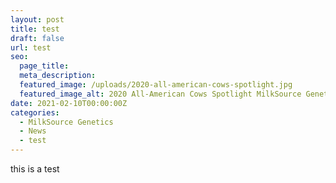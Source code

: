 ```yaml
---
layout: post
title: test
draft: false
url: test
seo:
  page_title:
  meta_description:
  featured_image: /uploads/2020-all-american-cows-spotlight.jpg
  featured_image_alt: 2020 All-American Cows Spotlight MilkSource Genetics' Excellence
date: 2021-02-10T00:00:00Z
categories:
  - MilkSource Genetics
  - News
  - test
---
```

this is a test